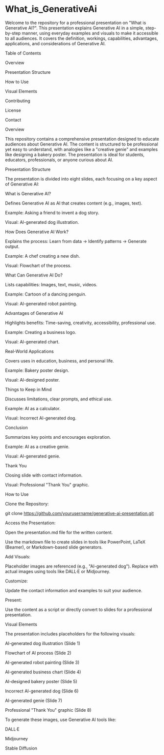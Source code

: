 # What_is_GenerativeAi

Welcome to the repository for a professional presentation on "What is Generative AI?". This presentation explains Generative AI in a simple, step-by-step manner, using everyday examples and visuals to make it accessible to all audiences. It covers the definition, workings, capabilities, advantages, applications, and considerations of Generative AI.

Table of Contents





Overview



Presentation Structure



How to Use



Visual Elements



Contributing



License



Contact

Overview

This repository contains a comprehensive presentation designed to educate audiences about Generative AI. The content is structured to be professional yet easy to understand, with analogies like a "creative genie" and examples like designing a bakery poster. The presentation is ideal for students, educators, professionals, or anyone curious about AI.

Presentation Structure

The presentation is divided into eight slides, each focusing on a key aspect of Generative AI:





What is Generative AI?





Defines Generative AI as AI that creates content (e.g., images, text).



Example: Asking a friend to invent a dog story.



Visual: AI-generated dog illustration.



How Does Generative AI Work?





Explains the process: Learn from data → Identify patterns → Generate output.



Example: A chef creating a new dish.



Visual: Flowchart of the process.



What Can Generative AI Do?





Lists capabilities: Images, text, music, videos.



Example: Cartoon of a dancing penguin.



Visual: AI-generated robot painting.



Advantages of Generative AI





Highlights benefits: Time-saving, creativity, accessibility, professional use.



Example: Creating a business logo.



Visual: AI-generated chart.



Real-World Applications





Covers uses in education, business, and personal life.



Example: Bakery poster design.



Visual: AI-designed poster.



Things to Keep in Mind





Discusses limitations, clear prompts, and ethical use.



Example: AI as a calculator.



Visual: Incorrect AI-generated dog.



Conclusion





Summarizes key points and encourages exploration.



Example: AI as a creative genie.



Visual: AI-generated genie.



Thank You





Closing slide with contact information.



Visual: Professional "Thank You" graphic.

How to Use





Clone the Repository:

git clone https://github.com/yourusername/generative-ai-presentation.git



Access the Presentation:





Open the presentation.md file for the written content.



Use the markdown file to create slides in tools like PowerPoint, LaTeX (Beamer), or Markdown-based slide generators.



Add Visuals:





Placeholder images are referenced (e.g., "AI-generated dog"). Replace with actual images using tools like DALL·E or Midjourney.



Customize:





Update the contact information and examples to suit your audience.



Present:





Use the content as a script or directly convert to slides for a professional presentation.

Visual Elements

The presentation includes placeholders for the following visuals:





AI-generated dog illustration (Slide 1)



Flowchart of AI process (Slide 2)



AI-generated robot painting (Slide 3)



AI-generated business chart (Slide 4)



AI-designed bakery poster (Slide 5)



Incorrect AI-generated dog (Slide 6)



AI-generated genie (Slide 7)



Professional "Thank You" graphic (Slide 8)

To generate these images, use Generative AI tools like:





DALL·E



Midjourney



Stable Diffusion

